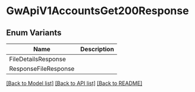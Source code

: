 # GwApiV1AccountsGet200Response

## Enum Variants

| Name | Description |
|---- | -----|
| FileDetailsResponse |  |
| ResponseFileResponse |  |

[[Back to Model list]](../README.md#documentation-for-models) [[Back to API list]](../README.md#documentation-for-api-endpoints) [[Back to README]](../README.md)


